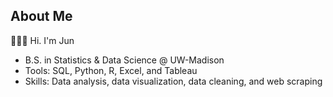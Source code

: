 ## About Me

🙋🏻‍♂️ Hi. I'm Jun

-  B.S. in Statistics & Data Science @ UW-Madison
-  Tools: SQL, Python, R, Excel, and Tableau
-  Skills: Data analysis, data visualization, data cleaning, and web scraping
